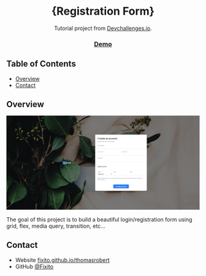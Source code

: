 <h1 align="center">{Registration Form}</h1>

<div align="center">
   Tutorial project from  <a href="http://devchallenges.io" target="_blank">Devchallenges.io</a>.
</div>

<div align="center">
  <h3>
    <a href="https://hardcore-hodgkin-4a9585.netlify.app/">
      Demo
    </a>
  </h3>
</div>

<!-- TABLE OF CONTENTS -->

## Table of Contents

- [Overview](#overview)
- [Contact](#contact)

<!-- OVERVIEW -->

## Overview

![screenshot](img/overview.PNG)

The goal of this project is to build a beautiful login/registration form using grid, flex, media query, transition, etc...

## Contact

- Website [fixito.github.io/thomasrobert](https://fixito.github.io/thomasrobert/)
- GitHub [@Fixito](https://github.com/Fixito)
